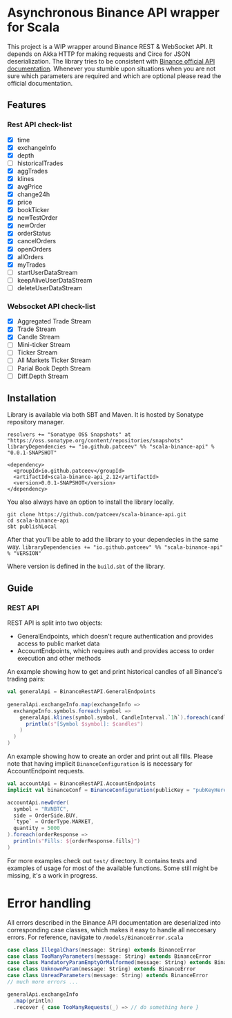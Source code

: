# Asynchronous Binance API wrapper for Scala

This project is a WIP wrapper around Binance REST & WebSocket API. It depends on Akka HTTP for making requests and Circe for JSON deserialization. The library tries to be consistent with [Binance official API documentation](https://github.com/binance-exchange/binance-official-api-docs/blob/master/rest-api.md). Whenever you stumble upon situations when you are not sure which parameters are required and which are optional please read the official documentation.

## Features

### Rest API check-list

- [x] time
- [x] exchangeInfo
- [x] depth
- [ ] historicalTrades
- [x] aggTrades
- [x] klines
- [x] avgPrice
- [x] change24h
- [x] price
- [x] bookTicker
- [x] newTestOrder
- [x] newOrder
- [x] orderStatus
- [x] cancelOrders
- [x] openOrders
- [x] allOrders
- [x] myTrades
- [ ] startUserDataStream
- [ ] keepAliveUserDataStream
- [ ] deleteUserDataStream

### Websocket API check-list

- [x] Aggregated Trade Stream
- [x] Trade Stream
- [x] Candle Stream
- [ ] Mini-ticker Stream
- [ ] Ticker Stream
- [ ] All Markets Ticker Stream
- [ ] Parial Book Depth Stream
- [ ] Diff.Depth Stream

## Installation

Library is available via both SBT and Maven. It is hosted by Sonatype repository manager.
```
resolvers += "Sonatype OSS Snapshots" at "https://oss.sonatype.org/content/repositories/snapshots"
libraryDependencies += "io.github.patceev" %% "scala-binance-api" % "0.0.1-SNAPSHOT"
```

```
<dependency>
  <groupId>io.github.patceev</groupId>
  <artifactId>scala-binance-api_2.12</artifactId>
  <version>0.0.1-SNAPSHOT</version>
</dependency>
```

You also always have an option to install the library locally.

```
git clone https://github.com/patceev/scala-binance-api.git
cd scala-binance-api
sbt publishLocal
```

After that you'll be able to add the library to your dependecies in the same way.
```libraryDependencies += "io.github.patceev" %% "scala-binance-api" % "VERSION"```

Where version is defined in the `build.sbt` of the library.

## Guide

### REST API

REST API is split into two objects:

- GeneralEndpoints, which doesn't requre authentication and provides access to public market data
- AccountEndpoints, which requires auth and provides access to order execution and other methods

An example showing how to get and print historical candles of all Binance's trading pairs:

```scala
val generalApi = BinanceRestAPI.GeneralEndpoints
	
generalApi.exchangeInfo.map(exchangeInfo => 
  exchangeInfo.symbols.foreach(symbol =>
    generalApi.klines(symbol.symbol, CandleInterval.`1h`).foreach(candles =>
      println(s"[Symbol $symbol]: $candles")
    )
  )
)
```

An example showing how to create an order and print out all fills. Please note that having implicit `BinanceConfiguration` is is necessary for AccountEndpoint requests.

```scala
val accountApi = BinanceRestAPI.AccountEndpoints
implicit val binanceConf = BinanceConfiguration(publicKey = "pubKeyHere", privateKey = "privKeyHere")

accountApi.newOrder(
  symbol = "RVNBTC", 
  side = OrderSide.BUY, 
  `type` = OrderType.MARKET,
  quantity = 5000
).foreach(orderResponse => 
  println(s"Fills: ${orderResponse.fills}")
)
```

For more examples check out `test/` directory. It contains tests and examples of usage for most of the available functions. Some still might be missing, it's a work in progress.

# Error handling

All errors described in the Binance API documentation are deserialized into corresponding case classes, which makes it easy to handle all neccesary errors. For reference, navigate to `/models/BinanceError.scala`

```scala
case class IllegalChars(message: String) extends BinanceError
case class TooManyParameters(message: String) extends BinanceError
case class MandatoryParamEmptyOrMalformed(message: String) extends BinanceError
case class UnknownParam(message: String) extends BinanceError
case class UnreadParameters(message: String) extends BinanceError
// much more errors ...
```

```scala
generalApi.exchangeInfo
  .map(println)
  .recover { case TooManyRequests(_) => // do something here }
```
